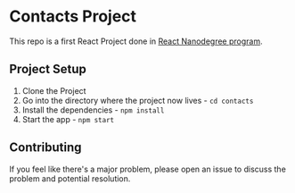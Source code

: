# Contacts Project

This repo is a first React Project done in
[React Nanodegree program](https://www.udacity.com/course/react-nanodegree--nd019).


## Project Setup

1. Clone the Project
2. Go into the directory where the project now lives - `cd contacts`
3. Install the dependencies - `npm install`
4. Start the app - `npm start`

## Contributing


If you feel like there's a major problem, please open an issue to discuss the problem and potential resolution.
